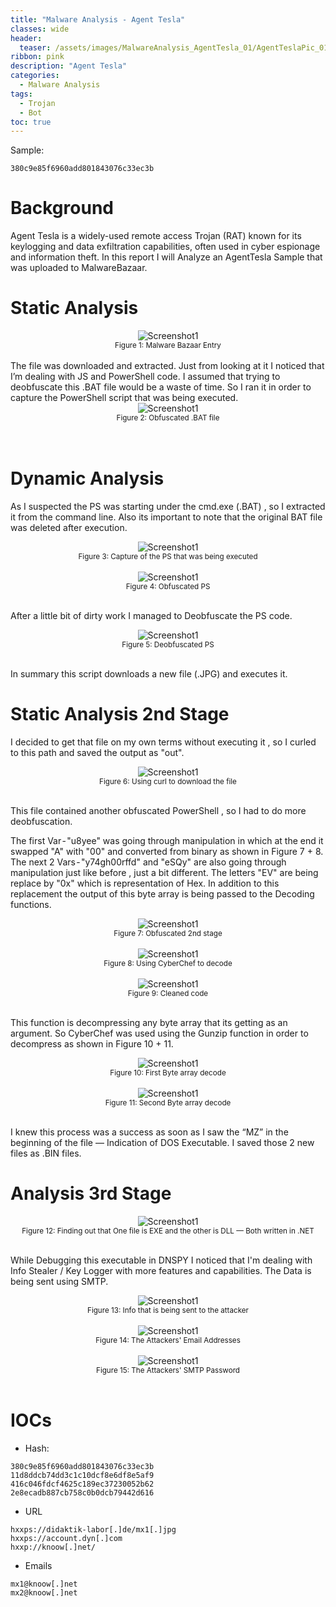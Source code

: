 ```yaml
---
title: "Malware Analysis - Agent Tesla"
classes: wide
header:
  teaser: /assets/images/MalwareAnalysis_AgentTesla_01/AgentTeslaPic_01.jpg
ribbon: pink
description: "Agent Tesla"
categories:
  - Malware Analysis
tags:
  - Trojan
  - Bot
toc: true
---
```

Sample:
```
380c9e85f6960add801843076c33ec3b
```

# Background
Agent Tesla is a widely-used remote access Trojan (RAT) known for its keylogging and data exfiltration capabilities, often used in cyber espionage and information theft.
In this report I will Analyze an AgentTesla Sample that was uploaded to MalwareBazaar.

# Static Analysis
<div style="text-align: center;">
    <img src="/assets/images/MalwareAnalysis_AgentTesla_01/MalwareBazzaarEntry.png" alt="Screenshot1" />
    <br>
    <sub>Figure 1: Malware Bazaar Entry</sub>
</div>
<br>
The file was downloaded and extracted. Just from looking at it I noticed that I’m dealing with JS and PowerShell code. I assumed that trying to deobfuscate this .BAT file would be a waste of time. So I ran it in order to capture the PowerShell script that was being executed.

<div style="text-align: center;">
    <img src="/assets/images/MalwareAnalysis_AgentTesla_01/obfuscatedBat.png" alt="Screenshot1" />
    <br>
    <sub>Figure 2: Obfuscated .BAT file</sub>
</div>
<br>
<br>

# Dynamic Analysis
As I suspected the PS was starting under the cmd.exe (.BAT) , so I extracted it from the command line. Also its important to note that the original BAT file was deleted after execution.

<div style="text-align: center;">
    <img src="/assets/images/MalwareAnalysis_AgentTesla_01/PS_Execute.png" alt="Screenshot1" />
    <br>
    <sub>Figure 3: Capture of the PS that was being executed</sub>
</div>
<br>
<div style="text-align: center;">
    <img src="/assets/images/MalwareAnalysis_AgentTesla_01/obfuscated_PS_2ndStage.PNG" alt="Screenshot1" />
    <br>
    <sub>Figure 4: Obfuscated PS</sub>
</div>
<br>

After a little bit of dirty work I managed to Deobfuscate the PS code.
<div style="text-align: center;">
    <img src="/assets/images/MalwareAnalysis_AgentTesla_01/deobfuscated_PS.png" alt="Screenshot1" />
    <br>
    <sub>Figure 5: Deobfuscated PS</sub>
</div>
<br>

In summary this script downloads a new file (.JPG) and executes it.

# Static Analysis 2nd Stage

I decided to get that file on my own terms without executing it , so I curled to this path and saved the output as "out".

<div style="text-align: center;">
    <img src="/assets/images/MalwareAnalysis_AgentTesla_01/curl.png" alt="Screenshot1" />
    <br>
    <sub>Figure 6: Using curl to download the file</sub>
</div>
<br>

This file contained another obfuscated PowerShell , so I had to do more deobfuscation.

The first Var - "u8yee" was going through manipulation in which at the end it swapped "A" with "00" and converted from binary as shown in Figure 7 + 8.
The next 2 Vars - "y74gh00rffd" and "eSQy" are also going through manipulation just like before , just a bit different. The letters "EV" are being replace by "0x" which is representation of Hex. In addition to this replacement the output of this byte array is being passed to the Decoding functions.

<div style="text-align: center;">
    <img src="/assets/images/MalwareAnalysis_AgentTesla_01/obfuscatedBat.png" alt="Screenshot1" />
    <br>
    <sub>Figure 7: Obfuscated 2nd stage</sub>
</div>
<br>

<div style="text-align: center;">
    <img src="/assets/images/MalwareAnalysis_AgentTesla_01/obfuscatedBat.png" alt="Screenshot1" />
    <br>
    <sub>Figure 8: Using CyberChef to decode</sub>
</div>
<br>

<div style="text-align: center;">
    <img src="/assets/images/MalwareAnalysis_AgentTesla_01/obfuscatedBat.png" alt="Screenshot1" />
    <br>
    <sub>Figure 9: Cleaned code</sub>
</div>
<br>

This function is decompressing any byte array that its getting as an argument.
So CyberChef was used using the Gunzip function in order to decompress as shown in Figure 10 + 11.

<div style="text-align: center;">
    <img src="/assets/images/MalwareAnalysis_AgentTesla_01/obfuscatedBat.png" alt="Screenshot1" />
    <br>
    <sub>Figure 10: First Byte array decode</sub>
</div>
<br>


<div style="text-align: center;">
    <img src="/assets/images/MalwareAnalysis_AgentTesla_01/obfuscatedBat.png" alt="Screenshot1" />
    <br>
    <sub>Figure 11: Second Byte array decode</sub>
</div>
<br>

I knew this process was a success as soon as I saw the “MZ” in the beginning of the file — Indication of DOS Executable. I saved those 2 new files as .BIN files.


# Analysis 3rd Stage

<div style="text-align: center;">
    <img src="/assets/images/MalwareAnalysis_AgentTesla_01/obfuscatedBat.png" alt="Screenshot1" />
    <br>
    <sub>Figure 12: Finding out that One file is EXE and the other is DLL — Both written in .NET</sub>
</div>
<br>

While Debugging this executable in DNSPY I noticed that I'm dealing with Info Stealer / Key Logger with more features and capabilities.
The Data is being sent using SMTP.

<div style="text-align: center;">
    <img src="/assets/images/MalwareAnalysis_AgentTesla_01/obfuscatedBat.png" alt="Screenshot1" />
    <br>
    <sub>Figure 13: Info that is being sent to the attacker</sub>
</div>
<br>

<div style="text-align: center;">
    <img src="/assets/images/MalwareAnalysis_AgentTesla_01/obfuscatedBat.png" alt="Screenshot1" />
    <br>
    <sub>Figure 14: The Attackers' Email Addresses</sub>
</div>
<br>

<div style="text-align: center;">
    <img src="/assets/images/MalwareAnalysis_AgentTesla_01/obfuscatedBat.png" alt="Screenshot1" />
    <br>
    <sub>Figure 15: The Attackers' SMTP Password</sub>
</div>
<br>

# IOCs

- Hash:
```
380c9e85f6960add801843076c33ec3b
11d8ddcb74dd3c1c10dcf8e6df8e5af9
416c046fdcf4625c189ec37230052b62
2e8ecadb887cb758c0b0dcb79442d616
```
- URL
```
hxxps://didaktik-labor[.]de/mx1[.]jpg
hxxps://account.dyn[.]com
hxxp://knoow[.]net/
```
- Emails
```
mx1@knoow[.]net
mx2@knoow[.]net
```



